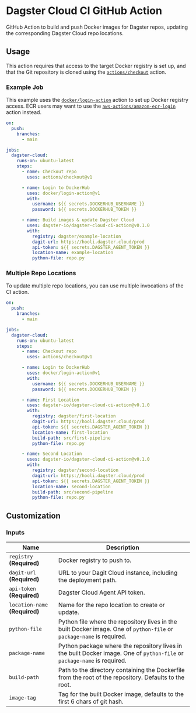 # Dagster Cloud CI GitHub Action

GitHub Action to build and push Docker images for Dagster repos, updating the corresponding
Dagster Cloud repo locations.

## Usage

This action requires that access to the target Docker registry is set up, and that the
Git repository is cloned using the [`actions/checkout`](https://github.com/actions/checkout)
action.

### Example Job
This example uses the [`docker/login-action`](https://github.com/docker/login-action) action to set up Docker registry access. ECR users may want to use the [`aws-actions/amazon-ecr-login`](https://github.com/aws-actions/amazon-ecr-login) action instead.


```yaml
on:
  push:
    branches:
      - main

jobs:
  dagster-cloud:
    runs-on: ubuntu-latest
    steps:
      - name: Checkout repo
        uses: actions/checkout@v1

      - name: Login to DockerHub
        uses: docker/login-action@v1
        with:
          username: ${{ secrets.DOCKERHUB_USERNAME }}
          password: ${{ secrets.DOCKERHUB_TOKEN }}

      - name: Build images & update Dagster Cloud
        uses: dagster-io/dagster-cloud-ci-action@v0.1.0
        with:
          registry: dagster/example-location
          dagit-url: https://hooli.dagster.cloud/prod
          api-token: ${{ secrets.DAGSTER_AGENT_TOKEN }}
          location-name: example-location
          python-file: repo.py
```

### Multiple Repo Locations
To update multiple repo locations, you can use multiple invocations of the CI action.


```yaml
on:
  push:
    branches:
      - main

jobs:
  dagster-cloud:
    runs-on: ubuntu-latest
    steps:
      - name: Checkout repo
        uses: actions/checkout@v1

      - name: Login to DockerHub
        uses: docker/login-action@v1
        with:
          username: ${{ secrets.DOCKERHUB_USERNAME }}
          password: ${{ secrets.DOCKERHUB_TOKEN }}

      - name: First Location
        uses: dagster-io/dagster-cloud-ci-action@v0.1.0
        with:
          registry: dagster/first-location
          dagit-url: https://hooli.dagster.cloud/prod
          api-token: ${{ secrets.DAGSTER_AGENT_TOKEN }}
          location-name: first-location
          build-path: src/first-pipeline
          python-file: repo.py

      - name: Second Location
        uses: dagster-io/dagster-cloud-ci-action@v0.1.0
        with:
          registry: dagster/second-location
          dagit-url: https://hooli.dagster.cloud/prod
          api-token: ${{ secrets.DAGSTER_AGENT_TOKEN }}
          location-name: second-location
          build-path: src/second-pipeline
          python-file: repo.py
```

## Customization

### Inputs
| Name                            | Description                                                                   |
|---------------------------------|-------------------------------------------------------------------------------|
| `registry` **(Required)**       | Docker registry to push to.                                                   |
| `dagit-url` **(Required)**      | URL to your Dagit Cloud instance, including the deployment path.              |
| `api-token` **(Required)**      | Dagster Cloud Agent API token.                                                |
| `location-name` **(Required)**  | Name for the repo location to create or update.                               |
| `python-file`                   | Python file where the repository lives in the built Docker image. One of `python-file` or `package-name` is required. |
| `package-name`                  | Python package where the repository lives in the built Docker image. One of `python-file` or `package-name` is required. |
| `build-path`                    | Path to the directory containing the Dockerfile from the root of the repository. Defaults to the root. |
| `image-tag`                     | Tag for the built Docker image, defaults to the first 6 chars of git hash.    |